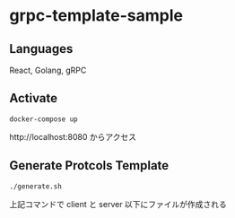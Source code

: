 # grpc-template-sample

## Languages
React, Golang, gRPC

## Activate
```
docker-compose up
```
http://localhost:8080 からアクセス

## Generate Protcols Template
```
./generate.sh
```
上記コマンドで client と server 以下にファイルが作成される